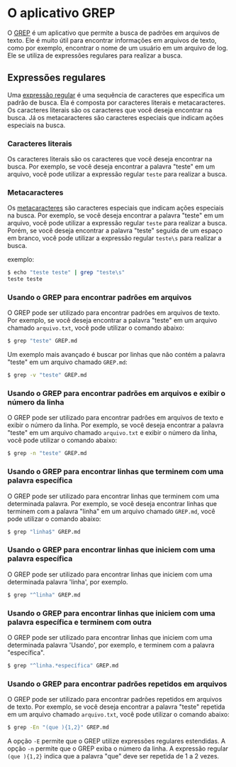 # O aplicativo GREP
O [GREP](https://en.wikipedia.org/wiki/Grep) é um aplicativo que permite a busca de padrões em arquivos de texto. Ele é muito útil para encontrar informações em arquivos de texto, como por exemplo, encontrar o nome de um usuário em um arquivo de log. Ele se utiliza de expressões regulares para realizar a busca.

## Expressões regulares
Uma [expressão regular](https://en.wikipedia.org/wiki/Regular_expression) é uma sequência de caracteres que especifica um padrão de busca. Ela é composta por caracteres literais e metacaracteres. Os caracteres literais são os caracteres que você deseja encontrar na busca. Já os metacaracteres são caracteres especiais que indicam ações especiais na busca.

### Caracteres literais
Os caracteres literais são os caracteres que você deseja encontrar na busca. Por exemplo, se você deseja encontrar a palavra "teste" em um arquivo, você pode utilizar a expressão regular `teste` para realizar a busca.

### Metacaracteres
Os [metacaracteres](https://en.wikipedia.org/wiki/Metacharacter) são caracteres especiais que indicam ações especiais na busca. Por exemplo, se você deseja encontrar a palavra "teste" em um arquivo, você pode utilizar a expressão regular `teste` para realizar a busca. Porém, se você deseja encontrar a palavra "teste" seguida de um espaço em branco, você pode utilizar a expressão regular `teste\s` para realizar a busca.

exemplo:
```bash
$ echo "teste teste" | grep "teste\s"
teste teste
```

### Usando o GREP para encontrar padrões em arquivos
O GREP pode ser utilizado para encontrar padrões em arquivos de texto. Por exemplo, se você deseja encontrar a palavra "teste" em um arquivo chamado `arquivo.txt`, você pode utilizar o comando abaixo:
```bash
$ grep "teste" GREP.md
```
Um exemplo mais avançado é buscar por linhas que não contém a palavra "teste" em um arquivo chamado `GREP.md`:
```bash
$ grep -v "teste" GREP.md
```

### Usando o GREP para encontrar padrões em arquivos e exibir o número da linha
O GREP pode ser utilizado para encontrar padrões em arquivos de texto e exibir o número da linha. Por exemplo, se você deseja encontrar a palavra "teste" em um arquivo chamado `arquivo.txt` e exibir o número da linha, você pode utilizar o comando abaixo:
```bash
$ grep -n "teste" GREP.md
```

### Usando o GREP para encontrar linhas que terminem com uma palavra específica
O GREP pode ser utilizado para encontrar linhas que terminem com uma determinada palavra. Por exemplo, se você deseja encontrar linhas que terminem com a palavra "linha" em um arquivo chamado `GREP.md`, você pode utilizar o comando abaixo:
```bash
$ grep "linha$" GREP.md
```

### Usando o GREP para encontrar linhas que iniciem com uma palavra específica
O GREP pode ser utilizado para encontrar linhas que iniciem com uma determinada palavra 'linha', por exemplo. 
```bash
$ grep "^linha" GREP.md
```

### Usando o GREP para encontrar linhas que iniciem com uma palavra específica e terminem com outra
O GREP pode ser utilizado para encontrar linhas que iniciem com uma determinada palavra 'Usando', por exemplo, e terminem com a palavra "específica". 
```bash
$ grep "^linha.*específica" GREP.md
```

### Usando o GREP para encontrar padrões repetidos em arquivos
O GREP pode ser utilizado para encontrar padrões repetidos em arquivos de texto. Por exemplo, se você deseja encontrar a palavra "teste" repetida em um arquivo chamado `arquivo.txt`, você pode utilizar o comando abaixo:
```bash
$ grep -En "(que ){1,2}" GREP.md
```
A opção `-E` permite que o GREP utilize expressões regulares estendidas. A opção `-n` permite que o GREP exiba o número da linha. A expressão regular `(que ){1,2}` indica que a palavra "que" deve ser repetida de 1 a 2 vezes.

